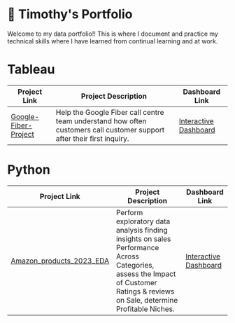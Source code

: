# 💼 Timothy's Portfolio

Welcome to my data portfolio!!
This is where I document and practice my technical skills where I have learned from continual learning and at work.

# Tableau

| Project Link | Project Description | Dashboard Link
|---|---|---|
|[Google-Fiber-Project](https://github.com/ctimothy14/Google-Fiber-Project) | Help the Google Fiber call centre team understand how often customers call customer support after their first inquiry. |[Interactive Dashboard](https://public.tableau.com/app/profile/timothy5768/viz/GoogleFiber_Final_Project/Dash_day0andDay1Calls)


# Python
| Project Link | Project Description | Dashboard Link
|---|---|---|
|[Amazon_products_2023_EDA](https://github.com/ctimothy14/Amazon_products_2023/blob/main/amazon_products.ipynb) | Perform exploratory data analysis finding insights on sales Performance Across Categories, assess the Impact of Customer Ratings & reviews on Sale, determine Profitable Niches. |[Interactive Dashboard](https://public.tableau.com/app/profile/timothy5768/viz/AmazonProducts2023_17525036172470/Final_Amazon_product_project)
